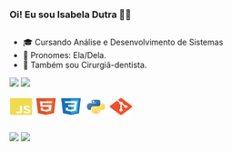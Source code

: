 ### Oi! Eu sou Isabela Dutra 👋✨
##

- 🎓 Cursando Análise e Desenvolvimento de Sistemas
- 🔹 Pronomes: Ela/Dela.
- 🦷 Também sou Cirurgiã-dentista.
  
<div>
  <img width = "48%" src = "https://github-readme-stats.vercel.app/api?username=isadtr&show_icons=true&theme=tokyonight">
  <img width = "48%" src = "https://github-readme-stats.vercel.app/api/top-langs/?username=isadtr&hide_progress=true&theme=tokyonight">
</div>

<div style="display: inline_block"><br>
  <img align="center" alt="Rafa-Js" height="30" width="40" src="https://raw.githubusercontent.com/devicons/devicon/master/icons/javascript/javascript-plain.svg">
   <img align="center" alt="Rafa-HTML" height="30" width="40" src="https://raw.githubusercontent.com/devicons/devicon/master/icons/html5/html5-original.svg">
  <img align="center" alt="Rafa-CSS" height="30" width="40" src="https://raw.githubusercontent.com/devicons/devicon/master/icons/css3/css3-original.svg">
  <img align="center" alt="Rafa-Python" height="30" width="40" src="https://raw.githubusercontent.com/devicons/devicon/master/icons/python/python-original.svg">
  <img align="center" alt="Rafa-Git" height="30" width="40" src="https://raw.githubusercontent.com/devicons/devicon/master/icons/git/git-plain.svg">
  
</div>
                   
##
<div> 
  <a href="https://instagram.com/_isadutrar" target="_blank"><img src="https://img.shields.io/badge/-Instagram-%23E4405F?style=for-the-badge&logo=instagram&logoColor=white" target="_blank"></a>
  <a href = "mailto:isabeladutrar@gmail.com"><img src="https://img.shields.io/badge/-Gmail-%23333?style=for-the-badge&logo=gmail&logoColor=white" target="_blank"></a>
</div>
<!--
**isadtr/isadtr** is a ✨ _special_ ✨ repository because its `README.md` (this file) appears on your GitHub profile.

Here are some ideas to get you started:


- 👯 I’m looking to collaborate on ...
- 🤔 I’m looking for help with ...
- 💬 Ask me about ...
- 📫 How to reach me: ...
- 


